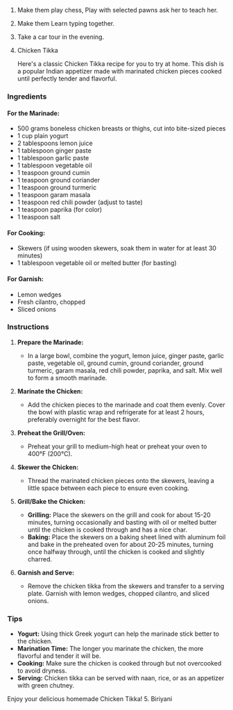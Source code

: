 
1. Make them play chess, Play with selected pawns ask her to teach her. 
2. Make them Learn typing together. 
3. Take a car tour in the evening.
4. Chicken Tikka
   
   Here's a classic Chicken Tikka recipe for you to try at home. This dish is a popular Indian appetizer made with marinated chicken pieces cooked until perfectly tender and flavorful.

### Ingredients

#### For the Marinade:

- 500 grams boneless chicken breasts or thighs, cut into bite-sized pieces
- 1 cup plain yogurt
- 2 tablespoons lemon juice
- 1 tablespoon ginger paste
- 1 tablespoon garlic paste
- 1 tablespoon vegetable oil
- 1 teaspoon ground cumin
- 1 teaspoon ground coriander
- 1 teaspoon ground turmeric
- 1 teaspoon garam masala
- 1 teaspoon red chili powder (adjust to taste)
- 1 teaspoon paprika (for color)
- 1 teaspoon salt

#### For Cooking:

- Skewers (if using wooden skewers, soak them in water for at least 30 minutes)
- 1 tablespoon vegetable oil or melted butter (for basting)

#### For Garnish:

- Lemon wedges
- Fresh cilantro, chopped
- Sliced onions

### Instructions

1. **Prepare the Marinade:**
    
    - In a large bowl, combine the yogurt, lemon juice, ginger paste, garlic paste, vegetable oil, ground cumin, ground coriander, ground turmeric, garam masala, red chili powder, paprika, and salt. Mix well to form a smooth marinade.
2. **Marinate the Chicken:**
    
    - Add the chicken pieces to the marinade and coat them evenly. Cover the bowl with plastic wrap and refrigerate for at least 2 hours, preferably overnight for the best flavor.
3. **Preheat the Grill/Oven:**
    
    - Preheat your grill to medium-high heat or preheat your oven to 400°F (200°C).
4. **Skewer the Chicken:**
    
    - Thread the marinated chicken pieces onto the skewers, leaving a little space between each piece to ensure even cooking.
5. **Grill/Bake the Chicken:**
    
    - **Grilling:** Place the skewers on the grill and cook for about 15-20 minutes, turning occasionally and basting with oil or melted butter until the chicken is cooked through and has a nice char.
    - **Baking:** Place the skewers on a baking sheet lined with aluminum foil and bake in the preheated oven for about 20-25 minutes, turning once halfway through, until the chicken is cooked and slightly charred.
6. **Garnish and Serve:**
    
    - Remove the chicken tikka from the skewers and transfer to a serving plate. Garnish with lemon wedges, chopped cilantro, and sliced onions.

### Tips

- **Yogurt:** Using thick Greek yogurt can help the marinade stick better to the chicken.
- **Marination Time:** The longer you marinate the chicken, the more flavorful and tender it will be.
- **Cooking:** Make sure the chicken is cooked through but not overcooked to avoid dryness.
- **Serving:** Chicken tikka can be served with naan, rice, or as an appetizer with green chutney.

Enjoy your delicious homemade Chicken Tikka!
5. Biriyani

